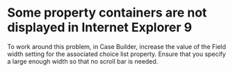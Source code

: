 # Some property containers are not displayed in Internet Explorer 9

To work around this problem, in Case Builder, increase the value
of the Field width setting for the associated choice list property. Ensure that
you specify a large enough width so that no scroll bar is needed.